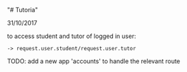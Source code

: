"# Tutoria" 


31/10/2017

to access student and tutor of logged in user:

`-> request.user.student/request.user.tutor`



TODO:
add a new app 'accounts' to handle the relevant route 